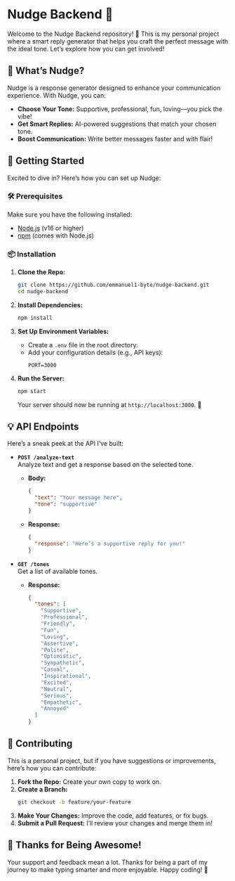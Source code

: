 # Nudge Backend 🚀

Welcome to the Nudge Backend repository! 🌟 This is my personal project where a smart reply generator that helps you craft the perfect message with the ideal tone. Let’s explore how you can get involved!

## 🎉 What’s Nudge?

Nudge is a response generator designed to enhance your communication experience. With Nudge, you can:

- **Choose Your Tone:** Supportive, professional, fun, loving—you pick the vibe!
- **Get Smart Replies:** AI-powered suggestions that match your chosen tone.
- **Boost Communication:** Write better messages faster and with flair!

## 🚀 Getting Started

Excited to dive in? Here’s how you can set up Nudge:

### 🛠️ Prerequisites

Make sure you have the following installed:

- [Node.js](https://nodejs.org/) (v16 or higher)
- [npm](https://www.npmjs.com/) (comes with Node.js)

### 📦 Installation

1. **Clone the Repo:**

   ```bash
   git clone https://github.com/emmanuel1-byte/nudge-backend.git
   cd nudge-backend
   ```

2. **Install Dependencies:**

   ```bash
   npm install
   ```

3. **Set Up Environment Variables:**

   - Create a `.env` file in the root directory.
   - Add your configuration details (e.g., API keys):
     ```plaintext
     PORT=3000
     ```

4. **Run the Server:**

   ```bash
   npm start
   ```

   Your server should now be running at `http://localhost:3000`. 🎉

## 💡 API Endpoints

Here’s a sneak peek at the API I’ve built:

- **`POST /analyze-text`**  
  Analyze text and get a response based on the selected tone.

  - **Body:**
    ```json
    {
      "text": "Your message here",
      "tone": "supportive"
    }
    ```
  - **Response:**
    ```json
    {
      "response": "Here’s a supportive reply for you!"
    }
    ```

- **`GET /tones`**  
  Get a list of available tones.

  - **Response:**
    ```json
    {
      "tones": [
        "Supportive",
        "Professional",
        "Friendly",
        "Fun",
        "Loving",
        "Assertive",
        "Polite",
        "Optimistic",
        "Sympathetic",
        "Casual",
        "Inspirational",
        "Excited",
        "Neutral",
        "Serious",
        "Empathetic",
        "Annoyed"
      ]
    }
    ```

## 🧩 Contributing

This is a personal project, but if you have suggestions or improvements, here’s how you can contribute:

1. **Fork the Repo:** Create your own copy to work on.
2. **Create a Branch:**
   ```bash
   git checkout -b feature/your-feature
   ```
3. **Make Your Changes:** Improve the code, add features, or fix bugs.
4. **Submit a Pull Request:** I’ll review your changes and merge them in!

## 🎉 Thanks for Being Awesome!

Your support and feedback mean a lot. Thanks for being a part of my journey to make typing smarter and more enjoyable. Happy coding! 🚀
